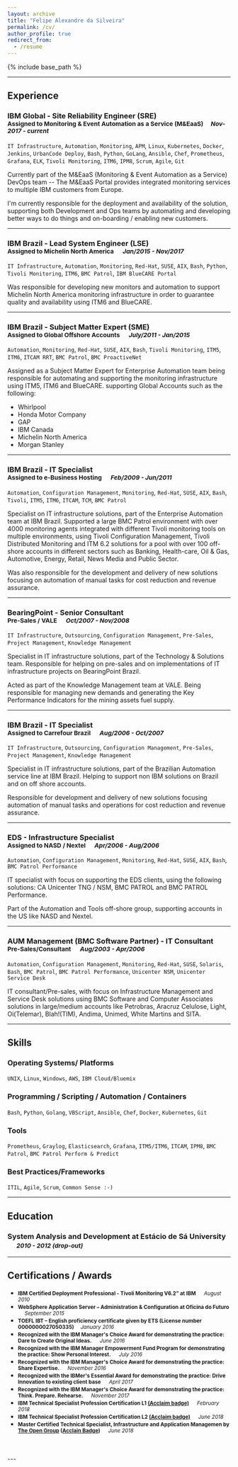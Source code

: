 ```yaml
---
layout: archive
title: "Felipe Alexandre da Silveira"
permalink: /cv/
author_profile: true
redirect_from:
  - /resume
---
```


{% include base_path %}

---

## Experience

### IBM Global - Site Reliability Engineer (SRE)<small><br> Assigned to Monitoring & Event Automation as a Service (M&EaaS) &emsp;*Nov-2017 - current*</small>

`IT Infrastructure`, `Automation`, `Monitoring`, `APM`, `Linux`, `Kubernetes`, `Docker`, `Jenkins`, `UrbanCode Deploy`, `Bash`, `Python`, `GoLang`, `Ansible`, `Chef`, `Prometheus`, `Grafana`, `ELK`, `Tivoli Monitoring`, `ITM6`, `IPM8`, `Scrum`, `Agile`, `Git`

Currently part of the M&EaaS (Monitoring & Event Automation as a Service) DevOps team -- The M&EaaS Portal provides integrated monitoring services to multiple IBM customers from Europe.

I'm currently responsible for the deployment and availability of the solution, supporting both Development and Ops teams by automating and developing better ways to do things and on-boarding / enabling new customers.

---
### IBM Brazil - Lead System Engineer (LSE)<br><small>Assigned to Michelin North America &emsp; *Jan/2015 - Nov/2017*</small>

`IT Infrastructure`, `Automation`, `Monitoring`, `Red-Hat`, `SUSE`, `AIX`, `Bash`, `Python`, `Tivoli Monitoring`, `ITM6`, `BMC Patrol`, `IBM BlueCARE Portal`

Was responsible for developing new monitors and automation to support Michelin North America monitoring infrastructure in order to guarantee quality and availability using ITM6 and BlueCARE.

---
### IBM Brazil - Subject Matter Expert (SME)<br><small>Assigned to Global Offshore Accounts &emsp; *July/2011 - Jan/2015*</small>

`Automation`, `Monitoring`, `Red-Hat`, `SUSE`, `AIX`, `Bash`, `Tivoli Monitoring`, `ITM5`, `ITM6`, `ITCAM RRT`, `BMC Patrol`, `BMC ProactiveNet`

Assigned as a Subject Matter Expert for Enterprise Automation team being responsible for automating and supporting the monitoring infrastructure using ITM5, ITM6 and BlueCARE. supporting Global Accounts such as the following:

- Whirlpool
- Honda Motor Company
- GAP
- IBM Canada
- Michelin North America
- Morgan Stanley

---
### IBM Brazil - IT Specialist <br><small>Assigned to e-Business Hosting &emsp; *Feb/2009 - Jun/2011*</small>

`Automation`, `Configuration Management`, `Monitoring`, `Red-Hat`, `SUSE`, `AIX`, `Bash`, `Tivoli`, `ITM5`, `ITM6`, `ITCAM`, `TCM`, `BMC Patrol`

Specialist on IT infrastructure solutions, part of the Enterprise Automation team at IBM Brazil. Supported a large BMC Patrol environment with over 4000 monitoring agents integrated with different Tivoli monitoring tools on multiple environments, using Tivoli Configuration Management, Tivoli Distributed Monitoring and ITM 6.2 solutions for a pool with over 100 off-shore accounts in different sectors such as Banking, Health-care, Oil & Gas, Automotive, Energy, Retail, News Media and Public Sector.

Was also responsible for the development and delivery of new solutions focusing on automation of manual tasks for cost reduction and revenue assurance.

---

### BearingPoint - Senior Consultant <br><small>Pre-Sales / VALE &emsp; *Oct/2007 - Nov/2008*</small>

`IT Infrastructure`, `Outsourcing`, `Configuration Management`, `Pre-Sales`, `Project Management`, `Knowledge Management`

Specialist in IT infrastructure solutions, part of the Technology & Solutions team. Responsible for helping on pre-sales and on implementations of IT infrastructure projects on BearingPoint Brazil.

Acted as part of the Knowledge Management team at VALE. Being responsible for managing new demands and generating the Key Performance Indicators for the mining assets fuel supply.

---

### IBM Brazil - IT Specialist <br><small>Assigned to Carrefour Brazil &emsp; *Aug/2006 - Oct/2007*</small>

`IT Infrastructure`, `Outsourcing`, `Configuration Management`, `Pre-Sales`, `Project Management`, `Knowledge Management`

Specialist in IT infrastructure solutions, part of the Brazilian Automation service line at IBM Brazil. Helping to support non IBM solutions on Brazil and on off shore accounts.

Responsible for development and delivery of new solutions focusing automation of manual tasks and operations for cost reduction and revenue assurance.

---

### EDS - Infrastructure Specialist<br><small>Assigned to NASD / Nextel &emsp; *Apr/2006 - Aug/2006*</small>

`Automation`, `Configuration Management`, `Monitoring`, `Red-Hat`, `SUSE`, `AIX`, `Bash`, `BMC Patrol Performance`

IT specialist with focus on supporting the EDS clients, using the following solutions: CA Unicenter TNG / NSM, BMC PATROL and BMC PATROL Performance.

Part of the Automation and Tools off-shore group, supporting accounts in the US like NASD and Nextel.

---

### AUM Management (BMC Software Partner) - IT Consultant <br><small>Pre-Sales/Consultant &emsp; *Aug/2003 - Apr/2006*</small>

`Automation`, `Configuration Management`, `Monitoring`, `Red-Hat`, `SUSE`, `Solaris`, `Bash`, `BMC Patrol`, `BMC Patrol Performance`, `Unicenter NSM`, `Unicenter Service Desk`

IT consultant/Pre-sales, with focus on Infrastructure Management and Service Desk solutions using BMC Software and Computer Associates solutions in large/medium accounts like Petrobras, Aracruz Celulose, Light, Oi(Telemar), Blah!(TIM), Andima, Unimed, White Martins and SITA.

---
## Skills

### Operating Systems/ Platforms

`UNIX`, `Linux`, `Windows`, `AWS`, `IBM Cloud/Bluemix`

### Programming / Scripting / Automation / Containers

`Bash`, `Python`, `Golang`, `VBScript`, `Ansible`, `Chef`, `Docker`, `Kubernetes`, `Git`

### Tools

`Prometheus`, `Graylog`, `Elasticsearch`, `Grafana`, `ITM5/ITM6`, `ITCAM`, `IPM8`, `BMC Patrol`, `BMC Patrol Perform & Predict`

### Best Practices/Frameworks

`ITIL`, `Agile`, `Scrum`, `Common Sense :-)`

---
## Education
### System Analysis and Development at Estácio de Sá University &emsp; <small>*2010 - 2012 (drop-out)*</small>

---
## Certifications / Awards

- <small>**IBM Certified Deployment Professional - Tivoli Monitoring V6.2” at IBM**  &emsp; *August 2010*</small>
- <small>**WebSphere Application Server – Administration & Configuration at Oficina do Futuro**   &emsp; *September 2015*</small>
- <small>**TOEFL IBT – English proficiency certificate given by ETS (License number 0000000027050335)**  &emsp;*January 2016*</small>
- <small>**Recognized with the IBM Manager's Choice Award for demonstrating the practice: Dare to Create Original Ideas.**  &emsp; *June 2016*</small>
- <small>**Recognized with the IBM Manager Empowerment Fund Program for demonstrating the practice: Show Personal Interest.** &emsp; *July 2016*</small>
- <small>**Recognized with the IBM Manager's Choice Award for demonstrating the practice: Share Expertise.** &emsp; *November 2016*</small>
- <small>**Recognized with the IBMer's Essential Award for demonstrating the practice: Drive Innovation to existing client base** &emsp; *April 2017*</small>
- <small>**Recognized with the IBM Manager's Choice Award for demonstrating the practice: Think. Prepare. Rehearse.** &emsp; *November 2017*</small>
- <small>**IBM Technical Specialist Profession Certification L1 [(Acclaim badge)](https://www.youracclaim.com/badges/80aed25a-14c8-4e44-a3ca-8c85d2cd3ff6)** &emsp; *February 2018*</small>
- <small>**IBM Technical Specialist Profession Certification L2 [(Acclaim badge)](https://www.youracclaim.com/badges/91a40f5f-c0c9-438f-86b9-d795d2e25053)** &emsp; *June 2018*</small>
- <small>**Master Certified Technical Specialist, Infrastructure and Application Managemen by [The Open Group](https://certification.opengroup.org/opencts) ([Acclain Badge](https://www.youracclaim.com/badges/cac26df0-5354-40d8-b923-3bdd52ba9f48))**  &emsp; *June 2018*</small>

<br>
 
<br>
---